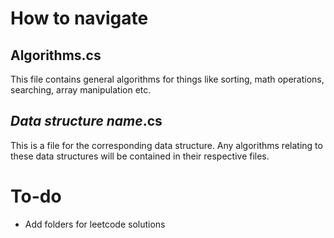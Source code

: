 # How to navigate

## Algorithms.cs
This file contains general algorithms for things like sorting, math operations, searching, array manipulation etc.

## *Data structure name*.cs
This is a file for the corresponding data structure. Any algorithms relating to these data structures will be contained in their respective files.

# To-do
- Add folders for leetcode solutions
